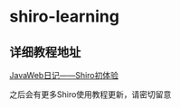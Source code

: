# shiro-learning

## 详细教程地址
[JavaWeb日记——Shiro初体验](http://blog.csdn.net/qq_32198277/article/details/70257444)

之后会有更多Shiro使用教程更新，请密切留意

